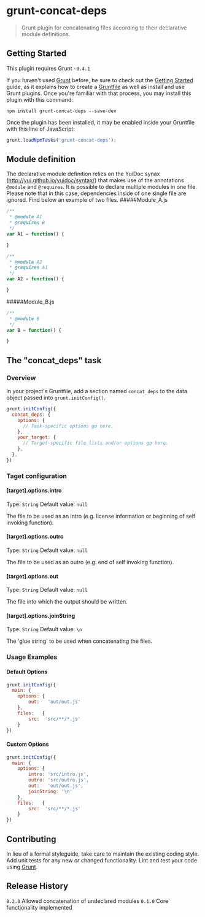 # grunt-concat-deps

> Grunt plugin for concatenating files according to their declarative module definitions.

## Getting Started
This plugin requires Grunt `~0.4.1`

If you haven't used [Grunt](http://gruntjs.com/) before, be sure to check out the [Getting Started](http://gruntjs.com/getting-started) guide, as it explains how to create a [Gruntfile](http://gruntjs.com/sample-gruntfile) as well as install and use Grunt plugins. Once you're familiar with that process, you may install this plugin with this command:

```shell
npm install grunt-concat-deps --save-dev
```

Once the plugin has been installed, it may be enabled inside your Gruntfile with this line of JavaScript:

```js
grunt.loadNpmTasks('grunt-concat-deps');
```

## Module definition

The declarative module definition relies on the YuiDoc synax (http://yui.github.io/yuidoc/syntax/) that makes use of the annotations `@module` and `@requires`.
It is possible to declare multiple modules in one file. Please note that in this case, dependencies inside of one single file are ignored.
Find below an example of two files.
#####Module_A.js
```js
/**
 * @module A1
 * @requires B
 */
var A1 = function() {

}

/**
 * @module A2
 * @requires A1
 */
var A2 = function() {

}
```
#####Module_B.js
```js
/**
 * @module B
 */
var B = function() {

}
```

## The "concat_deps" task

### Overview
In your project's Gruntfile, add a section named `concat_deps` to the data object passed into `grunt.initConfig()`.

```js
grunt.initConfig({
  concat_deps: {
    options: {
      // Task-specific options go here.
    },
    your_target: {
      // Target-specific file lists and/or options go here.
    },
  },
})
```

### Taget configuration

#### [target].options.intro
Type: `String`
Default value: `null`

The file to be used as an intro (e.g. license information or beginning of self invoking function).

#### [target].options.outro
Type: `String`
Default value: `null`

The file to be used as an outro (e.g. end of self invoking function).

#### [target].options.out
Type: `String`
Default value: `null`

The file into which the output should be written.

#### [target].options.joinString
Type: `String`
Default value: `\n`

The 'glue string' to be used when concatenating the files.

### Usage Examples

#### Default Options

```js
grunt.initConfig({
  main: {
	options: {
		out:   'out/out.js'
	},
	files:   {
		src:  'src/**/*.js'
	}
})
```

#### Custom Options

```js
grunt.initConfig({
  main: {
    options: {
		intro: 'src/intro.js',
		outro: 'src/outro.js',
		out:   'out/out.js',
        joinString: '\n'
	},
	files:   {
		src:  'src/**/*.js'
	}
})
```

## Contributing
In lieu of a formal styleguide, take care to maintain the existing coding style. Add unit tests for any new or changed functionality. Lint and test your code using [Grunt](http://gruntjs.com/).

## Release History
```0.2.0``` Allowed concatenation of undeclared modules
```0.1.0``` Core functionality implemented

